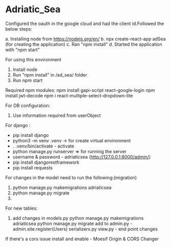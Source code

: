 # Adriatic_Sea

Configured the oauth in the google cloud and had the client id.Followed the below steps: 

a. Installing node from https://nodejs.org/en/
b. npx create-react-app adSea (for creating the application)
c. Ran "npm install" 
d. Started the application with "npm start"


For using this environment 
1. Install node 
2. Run "npm install" in /ad_sea/ folder
3. Run npm start

Required npm modules: 
npm install gapi-script react-google-login
npm install jwt-decode
npm i react-multiple-select-dropdown-lite

For DB configuration:
1. Use information required from userObject

For django :
* pip install django
* python3 -m venv .venv -> for create virtual environment
* . .venv/bin/activate  - activate
* python manage.py runserver => for running the server
* username & password - adriaticsea (http://127.0.0.1:8000/admin/)
* pip install djangorestframework
* pip install requests 

For changes in the model need to run the following:(migration)
1. python manage.py makemigrations adriaticsea
2. python manage.py migrate
3.


For new tables:
1. add changes in models.py
python manage.py makemigrations adriaticsea
python manage.py migrate 
add to admin.py - admin.site.register(Users)
serializers.py
view.py - end point changes


If there's a cors issue install and enable - Moesif Origin & CORS Changer
